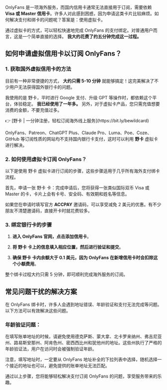 OnlyFans 是一项海外服务，而国内信用卡通常无法直接用于订阅，需要依赖 **Visa 或 Master 信用卡**。许多人对此感到困惑，因为申请这类卡片比较麻烦。如何解决支付和绑卡的问题呢？答案是：使用虚拟卡。

通过虚拟卡的方式，可以轻松快速地完成 OnlyFans 的支付绑定。对普通用户而言，这是一个简单直接的选择。 **我大约花费了约五分钟完成这一过程。**

## 如何申请虚拟信用卡以订阅 OnlyFans？

### 1. 获取国外虚拟信用卡的方法

目前有一种非常便捷的方式， **大约只需 5-10 分钟** 就能够搞定！这完美解决了不少用户无法获得国外银行卡的问题。

我使用的是 野卡，平时进行 Google 支付、升级 GPT 等操作时，都依赖这个平台，体验稳定。 **我已经使用了一年多。** 另外，对于虚拟卡产品，您只需充值想要消费的金额，不要充值过多。

<p>👉 [野卡 | 一分钟注册，轻松订阅海外线上服务](https://bit.ly/bewildcard)</p>

OnlyFans、Patreon、ChatGPT Plus、Claude Pro、Luma、Poe、Coze、GitHub 等订阅性质的网站均不支持国内银行卡支付，这时可以利用 **野卡** 虚拟卡进行解决。

### 2. 如何使用虚拟卡订阅 OnlyFans？

以下是使用 野卡 虚拟卡进行订阅的步骤，这些步骤适用于几乎所有海外支付绑卡流程。

首先，申请一张 野卡 卡：完成申请后，您将获得一张类似国际双币 Visa 或 Master 的卡，卡片上会有卡号、安全码、有效期和姓名等信息。

如果您在申请时填写官方 **ACCPAY** 邀请码，可以享受减免 2 美元的优惠。有不少朋友不清楚邀请码，直接开卡时就花费较多。

### 3. 绑定银行卡的步骤

1. **进入 OnlyFans 官网，点击添加信用卡**。
  
2. **将 野卡 卡上的信息填入相应位置，然后进行验证和提交**。

3. **确保 野卡 卡内余额大于 0.1 美元，因为 OnlyFans 在新增信用卡时会扣除这个小额费用**。

整个绑卡过程大约只需 5 分钟，即可顺利完成海外服务的订阅。

## 常见问题干扰的解决方案

在 OnlyFans 绑卡时，许多人会遇到地址错误、年龄验证和支付无法完成等问题。以下方法可以有效解决这些问题。

### 年龄验证问题：

在填写账单地址的时候，请避免使用德克萨斯、蒙大拿、北卡罗来纳州、弗吉尼亚州、路易斯安那州、阿肯色州、密西西比州和犹他州的地址。这些州执行了严格的年龄验证法，用户在访问时会被强制验证年龄。

注意，填写地址时，一定要从 OnlyFans 地址补全的下拉列表中选择，随机选择一个接近的地址也可以，避免提供的账单地址无法匹配。

通过以上步骤，您将能够轻松解决支付订阅 OnlyFans 的问题，享受服务带来的乐趣。